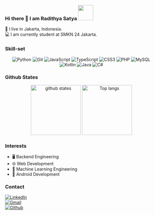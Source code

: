 ### Hi there 👋 I am Radithya Satya <img src="https://media.giphy.com/media/VgCDAzcKvsR6OM0uWg/giphy.gif" width="50" />
:house_with_garden: I live in Jakarta, Indonesia.<br>
:computer: I am currently student at SMKN 24 Jakarta.<br>

### Skill-set
<p align="center">
  <img src="https://img.shields.io/badge/Python-3776AB?style=for-the-badge&logo=python&logoColor=white" alt="Python">
  <img src="https://img.shields.io/badge/git-%23F05033.svg?style=for-the-badge&logo=git&logoColor=white" alt="Git">
  <img src="https://img.shields.io/badge/JavaScript-F7DF1E?style=for-the-badge&logo=javascript&logoColor=black" alt="JavaScript">
  <img src="https://img.shields.io/badge/TypeScript-3178C6?style=for-the-badge&logo=typescript&logoColor=white" alt="TypeScript">
  <img src="https://img.shields.io/badge/CSS3-1572B6?style=for-the-badge&logo=css3&logoColor=white" alt="CSS3">
  <img src="https://img.shields.io/badge/PHP-777BB4?style=for-the-badge&logo=php&logoColor=white" alt="PHP">
  <img src="https://img.shields.io/badge/MySQL-00000F?style=for-the-badge&logo=mysql&logoColor=white" alt="MySQL">
  <img src="https://img.shields.io/badge/Kotlin-0095D5?style=for-the-badge&logo=kotlin&logoColor=white" alt="Kotlin">
  <img src="https://img.shields.io/badge/Java-ED8B00?style=for-the-badge&logo=java&logoColor=white" alt="Java">
  <img src="https://img.shields.io/badge/C%23-239120?style=for-the-badge&logo=c-sharp&logoColor=white" alt="C#">
</p>

### Github States
<p align="center"> 
  <img src="https://github-readme-stats.vercel.app/api?username=RadithyaSatya&count_private=true&show_icons=true&theme=tokyonight" alt="github states" height="165">
  <img src="https://github-readme-stats.vercel.app/api/top-langs/?username=Radithyasatya&layout=compact&theme=tokyonight" alt="Top langs" height="165">
</p>

### Interests
- 🖥️ Backend Engineering  
- 🌐 Web Development  
- 🤖 Machine Learning Engineering  
- 📱 Android Development
  

### Contact
<a href="https://www.linkedin.com/in/muhammad-radithya-satya-gantara-611208248/" target="_blank">
  <img src="https://img.shields.io/badge/LinkedIn-0077B5?style=for-the-badge&logo=linkedin&logoColor=white" alt="LinkedIn">
</a><br>
<a href="mailto:radithyasatya7@gmail.com" target="_blank">
  <img src="https://img.shields.io/badge/Gmail-D14836?style=for-the-badge&logo=gmail&logoColor=white" alt="Gmail">
</a><br>
<a href="https://github.com/RadithyaSatya">
  <img src="https://img.shields.io/badge/GitHub-100000?style=for-the-badge&logo=github&logoColor=white" alt="Github">
</a><br>
